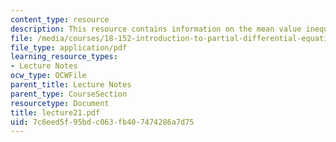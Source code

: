 ```yaml
---
content_type: resource
description: This resource contains information on the mean value inequality.
file: /media/courses/18-152-introduction-to-partial-differential-equations-fall-2005/7c6eed5f95bdc063fb407474286a7d75_lecture21.pdf
file_type: application/pdf
learning_resource_types:
- Lecture Notes
ocw_type: OCWFile
parent_title: Lecture Notes
parent_type: CourseSection
resourcetype: Document
title: lecture21.pdf
uid: 7c6eed5f-95bd-c063-fb40-7474286a7d75
---
```

